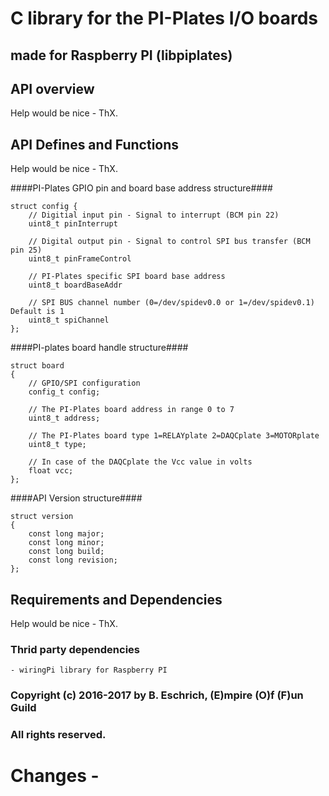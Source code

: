 # C library for the PI-Plates I/O boards
## made for Raspberry PI (libpiplates)

## API overview

Help would be nice - ThX.

## API Defines and Functions

Help would be nice - ThX.

####PI-Plates GPIO pin and board base address structure####
```
struct config {
	// Digitial input pin - Signal to interrupt (BCM pin 22)
	uint8_t pinInterrupt

	// Digital output pin - Signal to control SPI bus transfer (BCM pin 25)
	uint8_t pinFrameControl

	// PI-Plates specific SPI board base address
	uint8_t boardBaseAddr

	// SPI BUS channel number (0=/dev/spidev0.0 or 1=/dev/spidev0.1) Default is 1
	uint8_t spiChannel
};
```

####PI-plates board handle structure####
```
struct board
{
	// GPIO/SPI configuration
    config_t config;

    // The PI-Plates board address in range 0 to 7
    uint8_t address;

    // The PI-Plates board type 1=RELAYplate 2=DAQCplate 3=MOTORplate
    uint8_t type;

    // In case of the DAQCplate the Vcc value in volts
    float vcc;
};
```

####API Version structure####
```
struct version
{
	const long major;
	const long minor;
	const long build;
	const long revision;
};
```

## Requirements and Dependencies

Help would be nice - ThX.

### Thrid party dependencies

	- wiringPi library for Raspberry PI

### Copyright (c) 2016-2017 by B. Eschrich, (E)mpire (O)f (F)un Guild
### All rights reserved.


# Changes -
